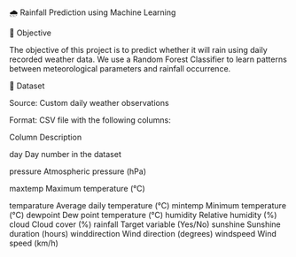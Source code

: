 🌧️ Rainfall Prediction using Machine Learning

📌 Objective

The objective of this project is to predict whether it will rain using daily recorded weather data.
We use a Random Forest Classifier to learn patterns between meteorological parameters and rainfall occurrence.

📂 Dataset

Source: Custom daily weather observations

Format: CSV file with the following columns:

Column                                                                 Description 

day	                                                            Day number in the dataset

pressure	                                                      Atmospheric pressure (hPa)

maxtemp                                                       	Maximum temperature (°C)

temparature	                                                    Average daily temperature (°C)
mintemp	                                                        Minimum temperature (°C)
dewpoint                     	                                  Dew point temperature (°C)
humidity	                                                      Relative humidity (%)
cloud                                                         	Cloud cover (%)
rainfall                     	                                  Target variable (Yes/No)
sunshine	                                                      Sunshine duration (hours)
winddirection                                                   Wind direction (degrees)
windspeed	                                                      Wind speed (km/h)
